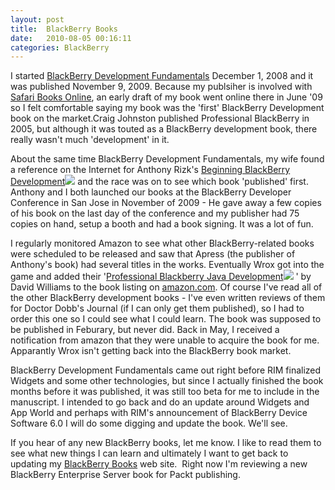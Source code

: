```yaml
---
layout: post
title:  BlackBerry Books
date:   2010-08-05 00:16:11
categories: BlackBerry
---
```

I started [BlackBerry Development Fundamentals](http://www.bbdevfundamentals.com) December 1, 2008 and it was published November 9, 2009. Because my publsiher is involved with [Safari Books Online](http://www.safaribooksonline.com), an early draft of my book went online there in June '09 so I felt comfortable saying my book was the 'first' BlackBerry Development book on the market.Craig Johnston published Professional BlackBerry in 2005, but although it was touted as a BlackBerry development book, there really wasn't much 'development' in it.

About the same time BlackBerry Development Fundamentals, my wife found a reference on the Internet for Anthony Rizk's [Beginning BlackBerry Development](http://www.amazon.com/gp/product/1430272252?ie=UTF8&tag=mcnsof-20&linkCode=as2&camp=1789&creative=390957&creativeASIN=1430272252)![](http://www.assoc-amazon.com/e/ir?t=mcnsof-20&l=as2&o=1&a=1430272252) and the race was on to see which book 'published' first. Anthony and I both launched our books at the BlackBerry Developer Conference in San Jose in November of 2009 - He gave away a few copies of his book on the last day of the conference and my publisher had 75 copies on hand, setup a booth and had a book signing. It was a lot of fun.

I regularly monitored Amazon to see what other BlackBerry-related books were scheduled to be released and saw that Apress (the publisher of Anthony's book) had several titles in the works. Eventually Wrox got into the game and added their '[Professional Blackberry Java Development](http://www.amazon.com/gp/product/0470547472?ie=UTF8&tag=mcnsof-20&linkCode=as2&camp=1789&creative=390957&creativeASIN=0470547472)![](http://www.assoc-amazon.com/e/ir?t=mcnsof-20&l=as2&o=1&a=0470547472) ' by David Williams to the book listing on [amazon.com](http://www.amazon.com/gp/redirect.html?ie=UTF8&location=http%3A%2F%2Fwww.amazon.com%2F%3Fie%3DUTF8%26ref_%3Dgno%5Flogo&tag=mcnsof-20&linkCode=ur2&camp=1789&creative=390957). Of course I've read all of the other BlackBerry development books - I've even written reviews of them for Doctor Dobb's Journal (if I can only get them published), so I had to order this one so I could see what I could learn. The book was supposed to be published in Feburary, but never did. Back in May, I received a notification from amazon that they were unable to acquire the book for me. Apparantly Wrox isn't getting back into the BlackBerry book market.

BlackBerry Development Fundamentals came out right before RIM finalized Widgets and some other technologies, but since I actually finished the book months before it was published, it was still too beta for me to include in the manuscript. I intended to go back and do an update around Widgets and App World and perhaps with RIM's announcement of BlackBerry Device Software 6.0 I will do some digging and update the book. We'll see.

If you hear of any new BlackBerry books, let me know. I like to read them to see what new things I can learn and ultimately I want to get back to updating my [BlackBerry Books](http://www.blackberrybooks.org) web site.  Right now I'm reviewing a new BlackBerry Enterprise Server book for Packt publishing.